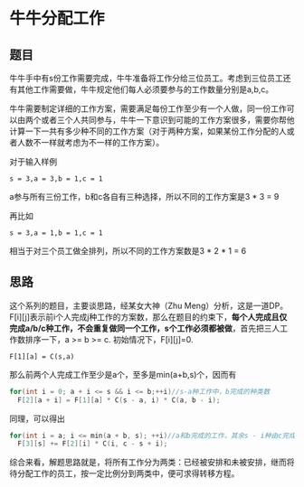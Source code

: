 # 牛牛分配工作
## 题目
牛牛手中有s份工作需要完成，牛牛准备将工作分给三位员工。考虑到三位员工还有其他工作需要做，牛牛规定他们每人必须要参与的工作数量分别是a,b,c。

牛牛需要制定详细的工作方案，需要满足每份工作至少有一个人做，同一份工作可以由两个或者三个人共同参与，牛牛一下意识到可能的工作方案很多，需要你帮他计算一下一共有多少种不同的工作方案（对于两种方案，如果某份工作分配的人或者人数不一样就考虑为不一样的工作方案）。

对于输入样例
```
s = 3,a = 3,b = 1,c = 1
```
a参与所有三份工作，b和c各自有三种选择，所以不同的工作方案是3 * 3 = 9

再比如
```
s = 3,a = 1,b = 1,c = 1
```
相当于对三个员工做全排列，所以不同的工作方案数是3 * 2 * 1 = 6

## 思路
这个系列的题目，主要谈思路，经某女大神（Zhu Meng）分析，这是一道DP。F[i][j]表示前i个人完成j种工作的方案数，那么在题目的约束下，<b>每个人完成且仅完成a/b/c种工作，不会重复做同一个工作，s个工作必须都被做</b>，首先把三人工作数排序一下，a >= b >= c. 初始情况下，F[i][j]=0.
```
F[1][a] = C(s,a)
```
那么前两个人完成工作至少是a个，至多是min(a+b,s)个，因而有
```C++
for(int i = 0; a + i <= s && i <= b;++i)//s-a种工作中，b完成的种类数
  F[2][a + i] = F[1][a] * C(s - a, i) * C(a, b - i);
```
同理，可以得出
```C++
for(int i = a; i <= min(a + b, s); ++i)//a和b完成的工作，其余s - i种由c完成，剩下的c和ab组合。
  F[3][s] += F[2][i] * C(i, c - s + i);
```
综合来看，解题思路就是，将所有工作分为两类：已经被安排和未被安排，继而将待分配工作的员工，按一定比例分到两类中，便可求得转移方程。
